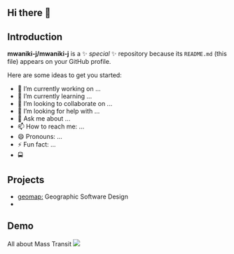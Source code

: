 ## Hi there 👋

## Introduction
**mwaniki-j/mwaniki-j** is a ✨ _special_ ✨ repository because its `README.md` (this file) appears on your GitHub profile.

Here are some ideas to get you started:

- 🔭 I’m currently working on ...
- 🌱 I’m currently learning ...
- 👯 I’m looking to collaborate on ...
- 🤔 I’m looking for help with ...
- 💬 Ask me about ...
- 📫 How to reach me: ...
- 😄 Pronouns: ...
- ⚡ Fun fact: ...
- 🚍
## Projects
- [geomap:](https://youtu.be/fr1Fz-XViIE?list=PLAxJ4-o7ZoPcD-6wZ2xY5bXuu48Scu8kq) Geographic Software Design
-


## Demo

All about Mass Transit
![](https://i.gifer.com/embedded/download/QIGI.gif)
